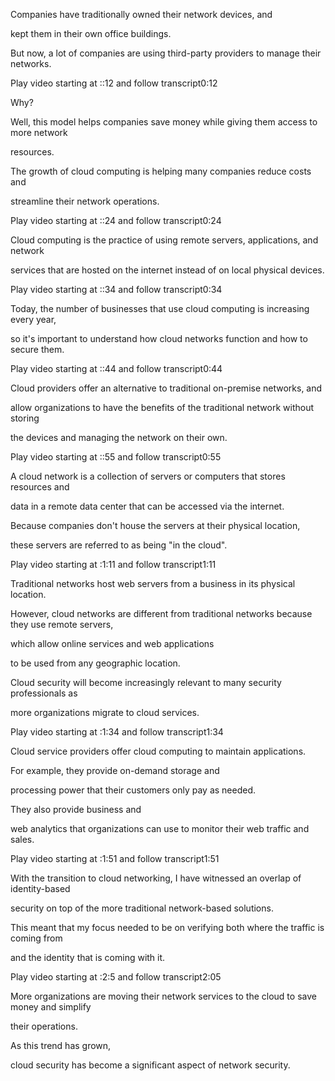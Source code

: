 Companies have traditionally owned their network devices, and 

kept them in their own office buildings. 

But now, a lot of companies are using third-party providers to manage their networks.

Play video starting at ::12 and follow transcript0:12

Why? 

Well, this model helps companies save money while giving them access to more network 

resources. 

The growth of cloud computing is helping many companies reduce costs and 

streamline their network operations.

Play video starting at ::24 and follow transcript0:24

Cloud computing is the practice of using remote servers, applications, and network 

services that are hosted on the internet instead of on local physical devices.

Play video starting at ::34 and follow transcript0:34

Today, the number of businesses that use cloud computing is increasing every year, 

so it's important to understand how cloud networks function and how to secure them.

Play video starting at ::44 and follow transcript0:44

Cloud providers offer an alternative to traditional on-premise networks, and 

allow organizations to have the benefits of the traditional network without storing 

the devices and managing the network on their own.

Play video starting at ::55 and follow transcript0:55

A cloud network is a collection of servers or computers that stores resources and 

data in a remote data center that can be accessed via the internet. 

Because companies don't house the servers at their physical location, 

these servers are referred to as being "in the cloud".

Play video starting at :1:11 and follow transcript1:11

Traditional networks host web servers from a business in its physical location. 

However, cloud networks are different from traditional networks because they use remote servers, 

which allow online services and web applications 

to be used from any geographic location. 

Cloud security will become increasingly relevant to many security professionals as 

more organizations migrate to cloud services.

Play video starting at :1:34 and follow transcript1:34

Cloud service providers offer cloud computing to maintain applications. 

For example, they provide on-demand storage and 

processing power that their customers only pay as needed. 

They also provide business and 

web analytics that organizations can use to monitor their web traffic and sales.

Play video starting at :1:51 and follow transcript1:51

With the transition to cloud networking, I have witnessed an overlap of identity-based 

security on top of the more traditional network-based solutions. 

This meant that my focus needed to be on verifying both where the traffic is coming from 

and the identity that is coming with it.

Play video starting at :2:5 and follow transcript2:05

More organizations are moving their network services to the cloud to save money and simplify 

their operations. 

As this trend has grown, 

cloud security has become a significant aspect of network security.